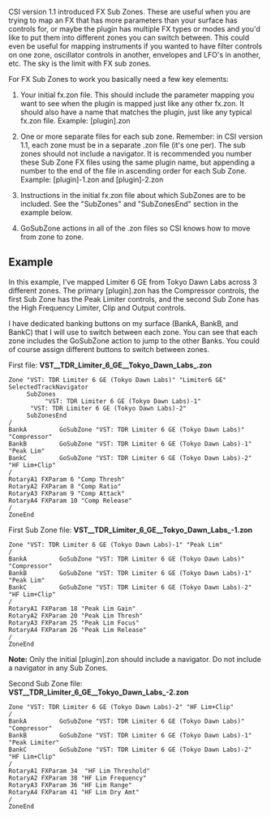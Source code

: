 CSI version 1.1 introduced FX Sub Zones. These are useful when you are trying to map an FX that has more parameters than your surface has controls for, or maybe the plugin has multiple FX types or modes and you'd like to put them into different zones you can switch between. This could even be useful for mapping instruments if you wanted to have filter controls on one zone, oscillator controls in another, envelopes and LFO's in another, etc. The sky is the limit with FX sub zones.

For FX Sub Zones to work you basically need a few key elements:

1. Your initial fx.zon file. This should include the parameter mapping you want to see when the plugin is mapped just like any other fx.zon. It should also have a name that matches the plugin, just like any typical fx.zon file. Example: [plugin].zon

2. One or more separate files for each sub zone. Remember: in CSI version 1.1, each zone must be in a separate .zon file (it's one per). The sub zones should not include a navigator. It is recommended you number these Sub Zone FX files using the same plugin name, but appending a number to the end of the file in ascending order for each Sub Zone. Example: [plugin]-1.zon and [plugin]-2.zon

3. Instructions in the initial fx.zon file about which SubZones are to be included. See the "SubZones" and "SubZonesEnd" section in the example below.

4. GoSubZone actions in all of the .zon files so CSI knows how to move from zone to zone.

## Example
In this example, I've mapped Limiter 6 GE from Tokyo Dawn Labs across 3 different zones. The primary [plugin].zon has the Compressor controls, the first Sub Zone has the Peak Limiter controls, and the second Sub Zone has the High Frequency Limiter, Clip and Output controls.

I have dedicated banking buttons on my surface (BankA, BankB, and BankC) that I will use to switch between each zone. You can see that each zone includes the GoSubZone  action to jump to the other Banks. You could of course assign different buttons to switch between zones.

First file: **VST__TDR_Limiter_6_GE__Tokyo_Dawn_Labs_.zon**
```
Zone "VST: TDR Limiter 6 GE (Tokyo Dawn Labs)" "Limiter6 GE"
SelectedTrackNavigator
     SubZones
          "VST: TDR Limiter 6 GE (Tokyo Dawn Labs)-1"
	  "VST: TDR Limiter 6 GE (Tokyo Dawn Labs)-2"
     SubZonesEnd
/
BankA         GoSubZone "VST: TDR Limiter 6 GE (Tokyo Dawn Labs)" "Compressor"
BankB         GoSubZone "VST: TDR Limiter 6 GE (Tokyo Dawn Labs)-1" "Peak Lim"
BankC         GoSubZone "VST: TDR Limiter 6 GE (Tokyo Dawn Labs)-2" "HF Lim+Clip"
/ 
RotaryA1 FXParam 6 "Comp Thresh"
RotaryA2 FXParam 8 "Comp Ratio" 
RotaryA3 FXParam 9 "Comp Attack"
RotaryA4 FXParam 10 "Comp Release"
/
ZoneEnd
```

First Sub Zone file: **VST__TDR_Limiter_6_GE__Tokyo_Dawn_Labs_-1.zon**
```
Zone "VST: TDR Limiter 6 GE (Tokyo Dawn Labs)-1" "Peak Lim"
/
BankA         GoSubZone "VST: TDR Limiter 6 GE (Tokyo Dawn Labs)" "Compressor"
BankB         GoSubZone "VST: TDR Limiter 6 GE (Tokyo Dawn Labs)-1" "Peak Lim"
BankC         GoSubZone "VST: TDR Limiter 6 GE (Tokyo Dawn Labs)-2" "HF Lim+Clip"
/  
RotaryA1 FXParam 18 "Peak Lim Gain"
RotaryA2 FXParam 20 "Peak Lim Thresh"
RotaryA3 FXParam 25 "Peak Lim Focus"
RotaryA4 FXParam 26 "Peak Lim Release"
/
ZoneEnd
```
**Note:** Only the initial [plugin].zon should include a navigator. Do not include a navigator in any Sub Zones.

Second Sub Zone file: **VST__TDR_Limiter_6_GE__Tokyo_Dawn_Labs_-2.zon**
```
Zone "VST: TDR Limiter 6 GE (Tokyo Dawn Labs)-2" "HF Lim+Clip"
/
BankA         GoSubZone "VST: TDR Limiter 6 GE (Tokyo Dawn Labs)"   "Compressor"
BankB         GoSubZone "VST: TDR Limiter 6 GE (Tokyo Dawn Labs)-1" "Peak Limiter"
BankC         GoSubZone "VST: TDR Limiter 6 GE (Tokyo Dawn Labs)-2" "HF Lim+Clip"
/  
RotaryA1 FXParam 34  "HF Lim Threshold"
RotaryA2 FXParam 38 "HF Lim Frequency"
RotaryA3 FXParam 36 "HF Lim Range"
RotaryA4 FXParam 41 "HF Lim Dry Amt"
/
ZoneEnd
```